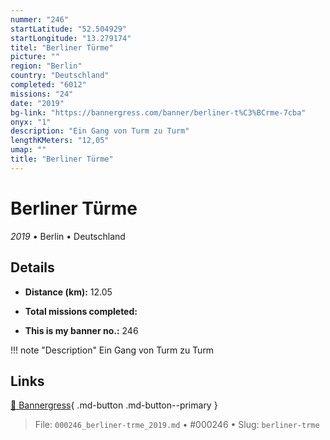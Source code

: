 ```yaml
---
nummer: "246"
startLatitude: "52.504929"
startLongitude: "13.279174"
titel: "Berliner Türme"
picture: ""
region: "Berlin"
country: "Deutschland"
completed: "6012"
missions: "24"
date: "2019"
bg-link: "https://bannergress.com/banner/berliner-t%C3%BCrme-7cba"
onyx: "1"
description: "Ein Gang von Turm zu Turm"
lengthKMeters: "12,05"
umap: ""
title: "Berliner Türme"
---
```

# Berliner Türme

*2019* • Berlin • Deutschland



## Details
- **Distance (km):** 12.05

- **Total missions completed:** 
- **This is my banner no.:** 246


!!! note "Description"
    Ein Gang von Turm zu Turm



## Links
[🔗 Bannergress](https://bannergress.com/banner/berliner-t%C3%BCrme-7cba){ .md-button .md-button--primary }



> File: `000246_berliner-trme_2019.md` • #000246 • Slug: `berliner-trme`
